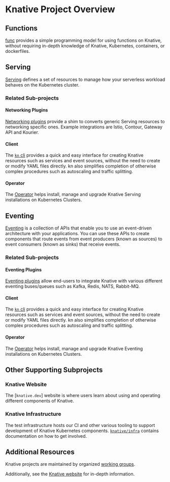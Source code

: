 # Knative Project Overview

## Functions

[func](https://github.com/knative/func) provides a simple programming model for using functions on Knative, without requiring in-depth knowledge of Knative, Kubernetes, containers, or dockerfiles.

## Serving

[Serving](https://github.com/knative/serving) defines a set of resources to manage how your serverless workload behaves on the Kubernetes cluster.

### Related Sub-projects

#### Networking Plugins

[Networking plugins](https://github.com/knative-extensions?q=net-&type=public) provide a shim to converts generic Serving resources to networking specific ones. Example integrations are Istio, Contour, Gateway API and Kourier.

#### Client

The [`kn` cli](https://github.com/knative/client) provides a quick and easy interface for creating Knative resources such as services and event sources, without the need to create or modify YAML files directly. kn also simplifies completion of otherwise complex procedures such as autoscaling and traffic splitting.

#### Operator

The [Operator](https://github.com/knative/operator) helps install, manage and upgrade Knative Serving installations on Kubernetes Clusters.

## Eventing

[Eventing](https://github.com/knative/eventing) is a collection of APIs that enable you to use an event-driven architecture with your applications. You can use these APIs to create components that route events from event producers (known as sources) to event consumers (known as sinks) that receive events.

### Related Sub-projects

#### Eventing Plugins

[Eventing plugins](https://github.com/knative-extensions?q=eventing-&type=public&language=&sort=) allow end-users to integrate Knative with various different eventing buses/queues such as Kafka, Redis, NATS, Rabbit-MQ.

#### Client

The [`kn` cli](https://github.com/knative/client) provides a quick and easy interface for creating Knative resources such as services and event sources, without the need to create or modify YAML files directly. kn also simplifies completion of otherwise complex procedures such as autoscaling and traffic splitting.

#### Operator

The [Operator](https://github.com/knative/operator) helps install, manage and upgrade Knative Eventing installations on Kubernetes Clusters.

## Other Supporting Subprojects

### Knative Website

The [`knative.dev`] website is where users learn about using and operating different components of Knative.

### Knative Infrastructure

The test infrastructure hosts our CI and other various tooling to support development of Knative Kubernetes components. [`knative/infra`](https://github.com/knative/infra) contains documentation on how to get involved.

## Additional Resources

Knative projects are maintained by organized [working groups](./working-groups/WORKING-GROUPS.md).

Additionally, see the [Knative website](https://knative.dev) for in-depth information.

